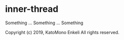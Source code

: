 # inner-thread

Something  ... Something ... Something

Copyright (c) 2019, KatoMono Enkeli All rights reserved.